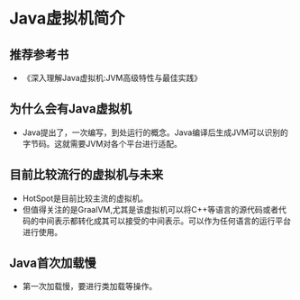 # Java虚拟机简介

## 推荐参考书
+ 《深入理解Java虚拟机:JVM高级特性与最佳实践》

## 为什么会有Java虚拟机
+ Java提出了，一次编写，到处运行的概念。Java编译后生成JVM可以识别的字节码。这就需要JVM对各个平台进行适配。

## 目前比较流行的虚拟机与未来

+ HotSpot是目前比较主流的虚拟机。
+ 但值得关注的是GraalVM,尤其是该虚拟机可以将C++等语言的源代码或者代码的中间表示都转化成其可以接受的中间表示。可以作为任何语言的运行平台进行使用。

##  Java首次加载慢
+ 第一次加载慢，要进行类加载等操作。